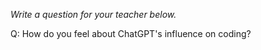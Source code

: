 _Write a question for your teacher below._

Q: How do you feel about ChatGPT's influence on coding? 
